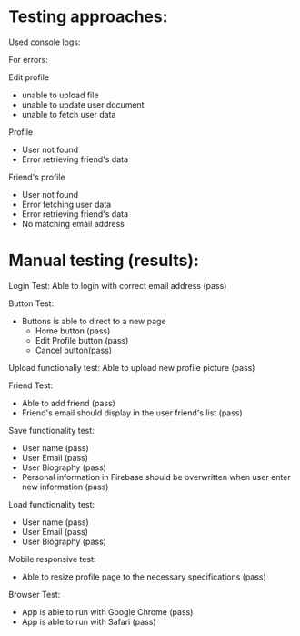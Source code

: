 # Testing approaches:

Used console logs: 

For errors:

Edit profile
- unable to upload file 
- unable to update user document
- unable to fetch user data

Profile 
- User not found
- Error retrieving friend's data

Friend's profile
- User not found
- Error fetching user data
- Error retrieving friend's data
- No matching email address 

# Manual testing (results):

Login Test:
Able to login with correct email address (pass)

Button Test:

- Buttons is able to direct to a new page
    - Home button (pass)
    - Edit Profile button (pass)
    - Cancel button(pass)

Upload functionaliy test:
Able to upload new profile picture (pass) 

Friend Test:
- Able to add friend (pass)  
- Friend's email should display in the user friend's list (pass)  

Save functionality test:
- User name (pass)
- User Email (pass)
- User Biography (pass)
- Personal information in Firebase should be overwritten when user enter new information (pass)

Load functionality test:
- User name (pass)
- User Email (pass)
- User Biography (pass)

Mobile responsive test:
- Able to resize profile page to the necessary specifications (pass)

Browser Test:  
- App is able to run with Google Chrome (pass)  
- App is able to run with Safari (pass)  
